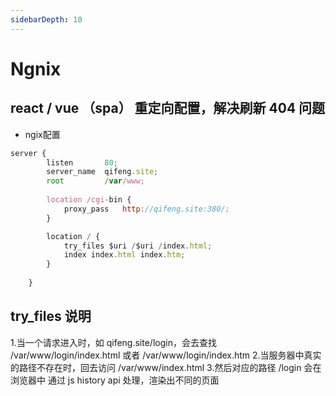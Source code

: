 ```yaml
---
sidebarDepth: 10
---
```


# Ngnix 

## react / vue （spa） 重定向配置，解决刷新 404 问题

- ngix配置

```js
server {  
        listen       80;  
        server_name  qifeng.site;  
		root		 /var/www;
  
        location /cgi-bin {  
            proxy_pass   http://qifeng.site:380/;          
		}

		location / {
			try_files $uri /$uri /index.html;
			index index.html index.htm;
		}
			
    }  
```

## try_files 说明

1.当一个请求进入时，如 qifeng.site/login，会去查找 /var/www/login/index.html 或者 /var/www/login/index.htm
2.当服务器中真实的路径不存在时，回去访问 /var/www/index.html
3.然后对应的路径 /login 会在 浏览器中 通过 js history api 处理，渲染出不同的页面